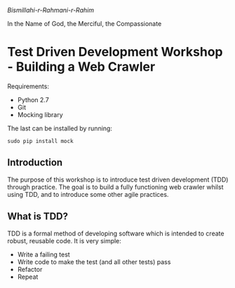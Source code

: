 _Bismillahi-r-Rahmani-r-Rahim_

In the Name of God, the Merciful, the Compassionate

Test Driven Development Workshop - Building a Web Crawler
=========================================================

Requirements:

- Python 2.7
- Git
- Mocking library

The last can be installed by running:

    sudo pip install mock

Introduction
------------

The purpose of this workshop is to introduce test driven development
(TDD) through practice. The goal is to build a fully functioning web
crawler whilst using TDD, and to introduce some other agile practices.

What is TDD?
------------

TDD is a formal method of developing software which is intended to
create robust, reusable code. It is very simple:

- Write a failing test
- Write code to make the test (and all other tests) pass
- Refactor
- Repeat


